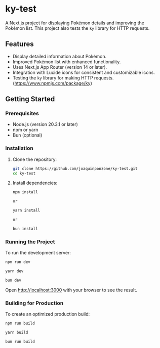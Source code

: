 # ky-test

A Next.js project for displaying Pokémon details and improving the Pokémon list. This project also tests the `ky` library for HTTP requests.

## Features

- Display detailed information about Pokémon.
- Improved Pokémon list with enhanced functionality.
- Uses Next.js App Router (version 14 or later).
- Integration with Lucide icons for consistent and customizable icons.
- Testing the `ky` library for making HTTP requests. (https://www.npmjs.com/package/ky)

## Getting Started

### Prerequisites

- Node.js (version 20.3.1 or later)
- npm or yarn
- Bun (optional)

### Installation

1. Clone the repository:

    ```bash
    git clone https://github.com/joaquinponzone/ky-test.git
    cd ky-test
    ```

2. Install dependencies:

    ```bash
    npm install

    or

    yarn install

    or

    bun install
    ```

### Running the Project

To run the development server:

```bash
npm run dev

yarn dev

bun dev
```


Open [http://localhost:3000](http://localhost:3000) with your browser to see the result.

### Building for Production

To create an optimized production build:

```bash
npm run build

yarn build

bun run build
```

